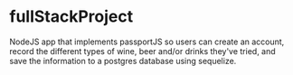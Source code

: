 # fullStackProject
NodeJS app that implements passportJS so users can create an account, record the different types of wine, beer and/or drinks they've tried, and save the information to a postgres database using sequelize.
